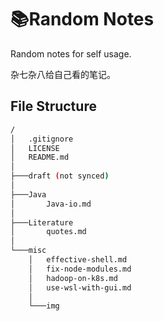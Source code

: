 # 📚Random Notes

Random notes for self usage.

杂七杂八给自己看的笔记。

## File Structure

```bash
/
│   .gitignore
│   LICENSE
│   README.md
│
├───draft (not synced)
│
├───Java
│       Java-io.md
│
├───Literature
│       quotes.md
│
└───misc
    │   effective-shell.md
    │   fix-node-modules.md
    │   hadoop-on-k8s.md
    │   use-wsl-with-gui.md
    │
    └───img

```
